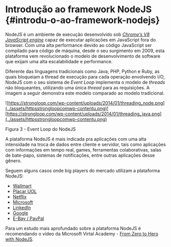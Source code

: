# Introdução ao framework NodeJS {#introdu-o-ao-framework-nodejs}

NodeJS é um ambiente de execução desenvolvido sob [_Chrome’s V8 JavaScript engine_](https://en.wikipedia.org/wiki/V8_(JavaScript_engine)) capaz de executar aplicações em JavaScript fora do browser. Com uma alta performance devido ao código JavaScript ser compilado para código de máquina, desde o seu surgimento em 2009, esta plataforma vem revolucionado o modelo de desenvolvimento de software que exijam uma alta escalabilidade e performance.

Diferente das linguagens tradicionais como Java, PHP, Python e Ruby, as quais bloqueiam a thread de execução para cada operação envolvendo I/O, NodeJS com o seu sistema de _Event Loop_ implementa o modelo de _threads_ não bloqueantes, utilizando uma única _thread_ para as requisições. A imagem a seguir demonstra este modelo comparado ao modelo tradicional.

![https://strongloop.com/wp-content/uploads/2014/01/threading_node.png](../assets/httpsstrongloopcomwp-contentu.png)![https://strongloop.com/wp-content/uploads/2014/01/threading_java.png](../assets/httpsstrongloopcomwp-contentu.png)

Figura 3 - Event Loop do NodeJS

A plataforma NodeJS é mais indicada pra aplicações com uma alta intensidade na troca de dados entre cliente e servidor, tais como aplicações com informações em tempo real, games, ferramentas colaborativas, salas de bate-papo, sistemas de notificações, entre outras aplicações desse gênero.

Seguem alguns casos onde big players do mercado utilizam a plataforma NodeJS:

*   [Wallmart](http://venturebeat.com/2012/01/24/why-walmart-is-using-node-js/)
*   [Placar UOL](https://speakerdeck.com/fermads/placar-uol-copa-do-mundo-e-eleicoes-ao-vivo-com-node-dot-js-e-websockets)
*   [Netflix](http://www.talentbuddy.co/blog/building-with-node-js-at-netflix/)
*   [Microsoft](https://msdn.microsoft.com/en-us/magazine/jj991974.aspx)
*   [LinkedIn](http://venturebeat.com/2011/08/16/linkedin-node/)
*   [Google](http://venturebeat.com/2012/01/24/node-at-google-mozilla-yahoo/)
*   [E-Bay / PayPal](https://www.paypal-engineering.com/2013/11/22/node-js-at-paypal/)

Para um estudo mais aprofundado sobre a plataforma NodeJS é recomendando o vídeo da Microsoft Virtal Academy - [From Zero to Hero with NodeJS](https://www.youtube.com/watch?v=czmulJ9NBP0).